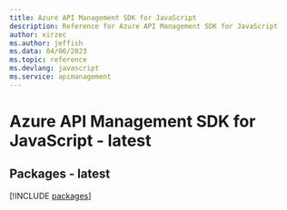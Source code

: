 ```yaml
---
title: Azure API Management SDK for JavaScript
description: Reference for Azure API Management SDK for JavaScript
author: xirzec
ms.author: jeffish
ms.data: 04/06/2023
ms.topic: reference
ms.devlang: javascript
ms.service: apimanagement
---
```

# Azure API Management SDK for JavaScript - latest
## Packages - latest
[!INCLUDE [packages](api-management-index.md)]